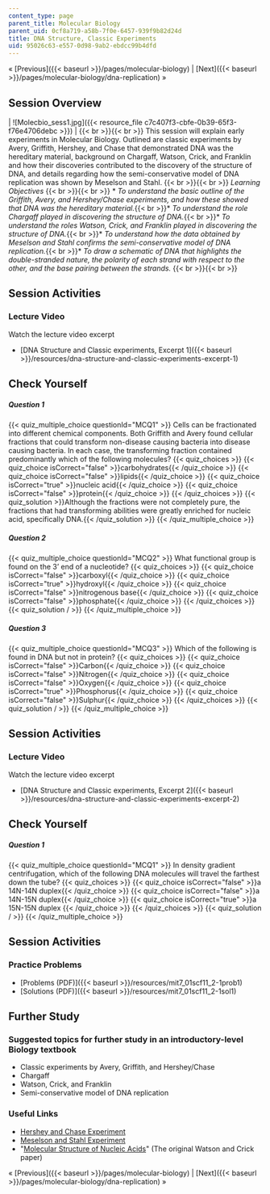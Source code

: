 ```yaml
---
content_type: page
parent_title: Molecular Biology
parent_uid: 0cf8a719-a58b-7f0e-6457-939f9b82d24d
title: DNA Structure, Classic Experiments
uid: 95026c63-e557-0d98-9ab2-ebdcc99b4dfd
---
```


« [Previous]({{< baseurl >}}/pages/molecular-biology) | [Next]({{< baseurl >}}/pages/molecular-biology/dna-replication) »

Session Overview
----------------

| ![Molecbio_sess1.jpg]({{< resource_file c7c407f3-cbfe-0b39-65f3-f76e4706debc >}}) |  {{< br >}}{{< br >}} This session will explain early experiments in Molecular Biology. Outlined are classic experiments by Avery, Griffith, Hershey, and Chase that demonstrated DNA was the hereditary material, background on Chargaff, Watson, Crick, and Franklin and how their discoveries contributed to the discovery of the structure of DNA, and details regarding how the semi-conservative model of DNA replication was shown by Meselson and Stahl. {{< br >}}{{< br >}} _Learning Objectives_ {{< br >}}{{< br >}} *   _To understand the basic outline of the Griffith, Avery, and Hershey/Chase experiments, and how these showed that DNA was the hereditary material._{{< br >}}*   _To understand the role Chargaff played in discovering the structure of DNA._{{< br >}}*   _To understand the roles Watson, Crick, and Franklin played in discovering the structure of DNA._{{< br >}}*   _To understand how the data obtained by Meselson and Stahl confirms the semi-conservative model of DNA replication._{{< br >}}*   _To draw a schematic of DNA that highlights the double-stranded nature, the polarity of each strand with respect to the other, and the base pairing between the strands._ {{< br >}}{{< br >}}  

Session Activities
------------------

### Lecture Video

Watch the lecture video excerpt

*   [DNA Structure and Classic experiments, Excerpt 1]({{< baseurl >}}/resources/dna-structure-and-classic-experiments-excerpt-1)

Check Yourself
--------------

##### Question 1
 {{< quiz_multiple_choice questionId="MCQ1" >}} Cells can be fractionated into different chemical components. Both Griffith and Avery found cellular fractions that could transform non-disease causing bacteria into disease causing bacteria. In each case, the transforming fraction contained predominantly which of the following molecules?  {{< quiz_choices >}} {{< quiz_choice isCorrect="false" >}}carbohydrates{{< /quiz_choice >}} {{< quiz_choice isCorrect="false" >}}lipids{{< /quiz_choice >}} {{< quiz_choice isCorrect="true" >}}nucleic acid{{< /quiz_choice >}} {{< quiz_choice isCorrect="false" >}}protein{{< /quiz_choice >}} {{< /quiz_choices >}} {{< quiz_solution >}}Although the fractions were not completely pure, the fractions that had transforming abilities were greatly enriched for nucleic acid, specifically DNA.{{< /quiz_solution >}} {{< /quiz_multiple_choice >}}
##### Question 2
 {{< quiz_multiple_choice questionId="MCQ2" >}} What functional group is found on the 3’ end of a nucleotide? {{< quiz_choices >}} {{< quiz_choice isCorrect="false" >}}carboxyl{{< /quiz_choice >}} {{< quiz_choice isCorrect="true" >}}hydroxyl{{< /quiz_choice >}} {{< quiz_choice isCorrect="false" >}}nitrogenous base{{< /quiz_choice >}} {{< quiz_choice isCorrect="false" >}}phosphate{{< /quiz_choice >}} {{< /quiz_choices >}} {{< quiz_solution / >}} {{< /quiz_multiple_choice >}}
##### Question 3
 {{< quiz_multiple_choice questionId="MCQ3" >}} Which of the following is found in DNA but not in protein? {{< quiz_choices >}} {{< quiz_choice isCorrect="false" >}}Carbon{{< /quiz_choice >}} {{< quiz_choice isCorrect="false" >}}Nitrogen{{< /quiz_choice >}} {{< quiz_choice isCorrect="false" >}}Oxygen{{< /quiz_choice >}} {{< quiz_choice isCorrect="true" >}}Phosphorus{{< /quiz_choice >}} {{< quiz_choice isCorrect="false" >}}Sulphur{{< /quiz_choice >}} {{< /quiz_choices >}} {{< quiz_solution / >}} {{< /quiz_multiple_choice >}}

Session Activities
------------------

### Lecture Video

Watch the lecture video excerpt

*   [DNA Structure and Classic experiments, Excerpt 2]({{< baseurl >}}/resources/dna-structure-and-classic-experiments-excerpt-2)

Check Yourself
--------------

##### Question 1
 {{< quiz_multiple_choice questionId="MCQ1" >}} In density gradient centrifugation, which of the following DNA molecules will travel the farthest down the tube? {{< quiz_choices >}} {{< quiz_choice isCorrect="false" >}}a 14N-14N duplex{{< /quiz_choice >}} {{< quiz_choice isCorrect="false" >}}a 14N-15N duplex{{< /quiz_choice >}} {{< quiz_choice isCorrect="true" >}}a 15N-15N duplex {{< /quiz_choice >}} {{< /quiz_choices >}} {{< quiz_solution / >}} {{< /quiz_multiple_choice >}}

Session Activities
------------------

### Practice Problems

*   [Problems (PDF)]({{< baseurl >}}/resources/mit7_01scf11_2-1prob1)
*   [Solutions (PDF)]({{< baseurl >}}/resources/mit7_01scf11_2-1sol1)

Further Study
-------------

### Suggested topics for further study in an introductory-level Biology textbook

*   Classic experiments by Avery, Griffith, and Hershey/Chase
*   Chargaff
*   Watson, Crick, and Franklin
*   Semi-conservative model of DNA replication

### Useful Links

*   [Hershey and Chase Experiment](https://www.youtube.com/watch?v=g9JQURwseIY)
*   [Meselson and Stahl Experiment](https://www.youtube.com/watch?v=JcUQ_TZCG0w)
*   "[Molecular Structure of Nucleic Acids](http://www.nature.com/physics/looking-back/crick/index.html)" (The original Watson and Crick paper)

« [Previous]({{< baseurl >}}/pages/molecular-biology) | [Next]({{< baseurl >}}/pages/molecular-biology/dna-replication) »